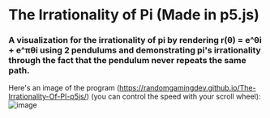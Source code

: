 # The Irrationality of Pi (Made in p5.js)
### A visualization for the irrationality of pi by rendering r(θ) = e^θi + e^πθi using 2 pendulums and demonstrating pi's irrationality through the fact that the pendulum never repeats the same path.

Here's an image of the program (https://randomgamingdev.github.io/The-Irrationality-Of-PI-p5js/) (you can control the speed with your scroll wheel):
![image](https://github.com/RandomGamingDev/The-Irrationality-Of-PI-p5js/assets/83996185/c9e01a88-e4d7-4042-b169-dfe44d05c1e4)
